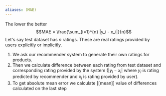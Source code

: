 ```yaml
---
aliases: (MAE)
---
```


The lower the better
$$MAE = \frac{\sum_{i=1}^{n} |y_i - x_i|}{n}$$
Let's say test dataset has $n$ ratings. These are real ratings provided by users explicitly or implicitly.

1. We ask our recommender system to generate their own ratings for products.
2. Then we calculate difference between each rating from test dataset and corresponding rating provided by the system ($|y_i - x_i|$ where $y_i$ is rating predicted by recommender and $x_i$ is rating provided by user).
3. To get absolute mean error we calculate [[mean]] value of differences calculated on the last step
